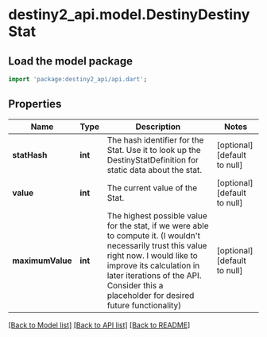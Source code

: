 # destiny2_api.model.DestinyDestinyStat

## Load the model package
```dart
import 'package:destiny2_api/api.dart';
```

## Properties
Name | Type | Description | Notes
------------ | ------------- | ------------- | -------------
**statHash** | **int** | The hash identifier for the Stat. Use it to look up the DestinyStatDefinition for static data about the stat. | [optional] [default to null]
**value** | **int** | The current value of the Stat. | [optional] [default to null]
**maximumValue** | **int** | The highest possible value for the stat, if we were able to compute it. (I wouldn&#39;t necessarily trust this value right now. I would like to improve its calculation in later iterations of the API. Consider this a placeholder for desired future functionality) | [optional] [default to null]

[[Back to Model list]](../README.md#documentation-for-models) [[Back to API list]](../README.md#documentation-for-api-endpoints) [[Back to README]](../README.md)


